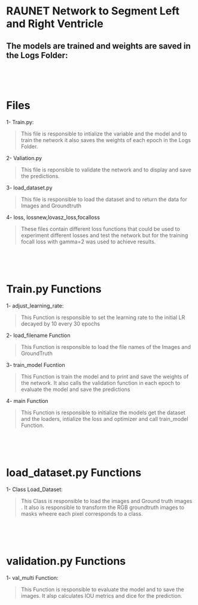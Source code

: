 # RAUNET Network to Segment Left and Right Ventricle

## The models are trained and weights are saved in the Logs Folder:


<p>&nbsp;</p>
<p>&nbsp;</p>

# Files

1- Train.py:

> This file is responsible to intialize the variable and the model and to train the network it also saves the weights of each epoch in the Logs Folder.

2- Valiation.py

> This file is reponsible to validate the network and to display and save the predictions.

3- load_dataset.py

> This file is responsible to load the dataset and to return the data for Images and Groundtruth

4- loss, lossnew,lovasz_loss,focalloss

> These files contain different loss functions that could be used to experiment different losses and test the network but for the training focall loss with gamma=2 was used to achieve results.


<p>&nbsp;</p>
<p>&nbsp;</p>

# Train.py Functions

1- adjust_learning_rate:

> This Function is responsible to set the learning rate to the initial LR decayed by 10 every 30 epochs

2- load_filename Function
> This Function is responsible to load the file names of the Images and GroundTruth

3- train_model Fucntion
> This Function is train the model and to print and save the weights of the network. It also calls the validation function in each epoch to evaluate the model and save the predictions

4- main Function
>This Function is responsible to initialize the models get the dataset and the loaders, intialize the loss and optimizer and call train_model Function.


<p>&nbsp;</p>
<p>&nbsp;</p>

# load_dataset.py Functions

1- Class Load_Dataset:

> This Class is responsible to load the images and Ground truth images . It also is responsible to transform the RGB groundtruth images to masks wheere each pixel corresponds to a class.




<p>&nbsp;</p>
<p>&nbsp;</p>

# validation.py Functions

1- val_multi Function:

> This Function is responsible to evaluate the model and to save the images. It alsp calculates IOU metrics and dice for the prediction.















